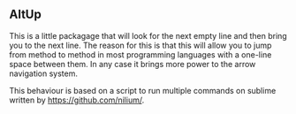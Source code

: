 
## AltUp

This is a little packagage that will look for the next empty line and then bring you to the next line. The reason for this is that this will allow you to jump from method to method in most programming languages with a one-line space between them. In any case it brings more power to the arrow navigation system.

This behaviour is based on a script to run multiple commands on sublime written by https://github.com/nilium/.
